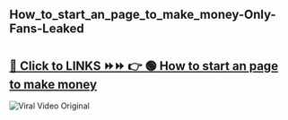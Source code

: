 
 ## How_to_start_an_page_to_make_money-Only-Fans-Leaked

# <h2><a href="https://clipsfans.com/How_to_start_an_page_to_make_money&ref=git">🔗 Click to LINKS ⏩⏩ 👉 🟢 How to start an page to make money </a></h2>

<a href="https://clipsfans.com/How_to_start_an_page_to_make_money&ref=git" rel="nofollow" data-target="animated-image.originalLink"><img src="https://i.ibb.co.com/xMMVF88/686577567.gif" alt="Viral Video Original" style="max-width: 100%; display: inline-block;" data-target="animated-image.originalImage"></a>
